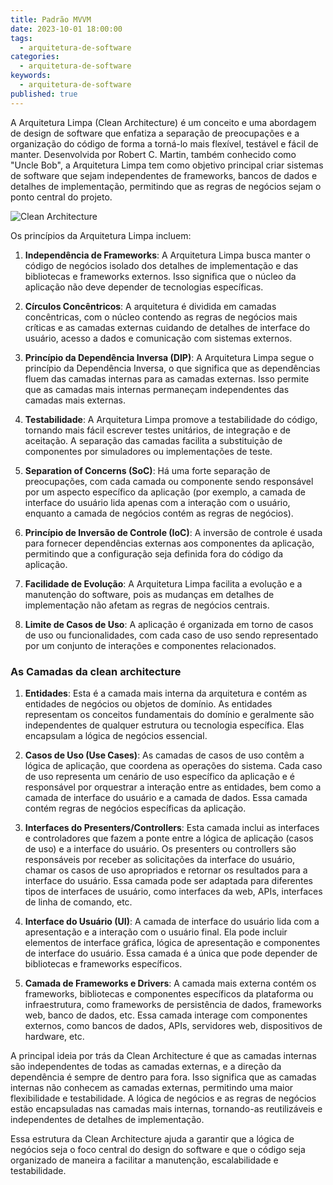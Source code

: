 ```yaml
---
title: Padrão MVVM
date: 2023-10-01 18:00:00
tags:
  - arquitetura-de-software
categories:
  - arquitetura-de-software
keywords:
  - arquitetura-de-software
published: true
---
```

A Arquitetura Limpa (Clean Architecture) é um conceito e uma abordagem de design de software que enfatiza a separação de preocupações e a organização do código de forma a torná-lo mais flexível, testável e fácil de manter. Desenvolvida por Robert C. Martin, também conhecido como "Uncle Bob", a Arquitetura Limpa tem como objetivo principal criar sistemas de software que sejam independentes de frameworks, bancos de dados e detalhes de implementação, permitindo que as regras de negócios sejam o ponto central do projeto.

![Clean Architecture](../_files/CleanArchitecture.jpg)

Os princípios da Arquitetura Limpa incluem:

1. **Independência de Frameworks**: A Arquitetura Limpa busca manter o código de negócios isolado dos detalhes de implementação e das bibliotecas e frameworks externos. Isso significa que o núcleo da aplicação não deve depender de tecnologias específicas.

2. **Círculos Concêntricos**: A arquitetura é dividida em camadas concêntricas, com o núcleo contendo as regras de negócios mais críticas e as camadas externas cuidando de detalhes de interface do usuário, acesso a dados e comunicação com sistemas externos.

3. **Princípio da Dependência Inversa (DIP)**: A Arquitetura Limpa segue o princípio da Dependência Inversa, o que significa que as dependências fluem das camadas internas para as camadas externas. Isso permite que as camadas mais internas permaneçam independentes das camadas mais externas.

4. **Testabilidade**: A Arquitetura Limpa promove a testabilidade do código, tornando mais fácil escrever testes unitários, de integração e de aceitação. A separação das camadas facilita a substituição de componentes por simuladores ou implementações de teste.

5. **Separation of Concerns (SoC)**: Há uma forte separação de preocupações, com cada camada ou componente sendo responsável por um aspecto específico da aplicação (por exemplo, a camada de interface do usuário lida apenas com a interação com o usuário, enquanto a camada de negócios contém as regras de negócios).

6. **Princípio de Inversão de Controle (IoC)**: A inversão de controle é usada para fornecer dependências externas aos componentes da aplicação, permitindo que a configuração seja definida fora do código da aplicação.

7. **Facilidade de Evolução**: A Arquitetura Limpa facilita a evolução e a manutenção do software, pois as mudanças em detalhes de implementação não afetam as regras de negócios centrais.

8. **Limite de Casos de Uso**: A aplicação é organizada em torno de casos de uso ou funcionalidades, com cada caso de uso sendo representado por um conjunto de interações e componentes relacionados.

### As Camadas da clean architecture

1. **Entidades**: Esta é a camada mais interna da arquitetura e contém as entidades de negócios ou objetos de domínio. As entidades representam os conceitos fundamentais do domínio e geralmente são independentes de qualquer estrutura ou tecnologia específica. Elas encapsulam a lógica de negócios essencial.

2. **Casos de Uso (Use Cases)**: As camadas de casos de uso contêm a lógica de aplicação, que coordena as operações do sistema. Cada caso de uso representa um cenário de uso específico da aplicação e é responsável por orquestrar a interação entre as entidades, bem como a camada de interface do usuário e a camada de dados. Essa camada contém regras de negócios específicas da aplicação.

3. **Interfaces do Presenters/Controllers**: Esta camada inclui as interfaces e controladores que fazem a ponte entre a lógica de aplicação (casos de uso) e a interface do usuário. Os presenters ou controllers são responsáveis por receber as solicitações da interface do usuário, chamar os casos de uso apropriados e retornar os resultados para a interface do usuário. Essa camada pode ser adaptada para diferentes tipos de interfaces de usuário, como interfaces da web, APIs, interfaces de linha de comando, etc.

4. **Interface do Usuário (UI)**: A camada de interface do usuário lida com a apresentação e a interação com o usuário final. Ela pode incluir elementos de interface gráfica, lógica de apresentação e componentes de interface do usuário. Essa camada é a única que pode depender de bibliotecas e frameworks específicos.

5. **Camada de Frameworks e Drivers**: A camada mais externa contém os frameworks, bibliotecas e componentes específicos da plataforma ou infraestrutura, como frameworks de persistência de dados, frameworks web, banco de dados, etc. Essa camada interage com componentes externos, como bancos de dados, APIs, servidores web, dispositivos de hardware, etc.


A principal ideia por trás da Clean Architecture é que as camadas internas são independentes de todas as camadas externas, e a direção da dependência é sempre de dentro para fora. Isso significa que as camadas internas não conhecem as camadas externas, permitindo uma maior flexibilidade e testabilidade. A lógica de negócios e as regras de negócios estão encapsuladas nas camadas mais internas, tornando-as reutilizáveis e independentes de detalhes de implementação.

Essa estrutura da Clean Architecture ajuda a garantir que a lógica de negócios seja o foco central do design do software e que o código seja organizado de maneira a facilitar a manutenção, escalabilidade e testabilidade.